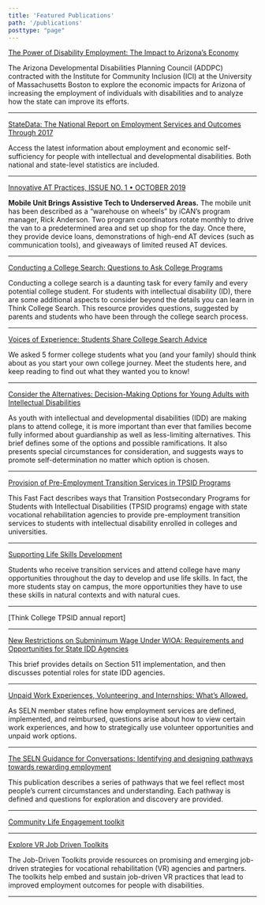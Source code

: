 ```yaml
---
title: 'Featured Publications'
path: '/publications'
posttype: "page"
---
```


[The Power of Disability Employment: The Impact to Arizona’s Economy](https://www.thinkwork.org/power-disability-employment-impact-arizonas-economy)

The Arizona Developmental Disabilities Planning Council (ADDPC) contracted with the Institute for Community Inclusion (ICI) at the University of Massachusetts Boston to explore the economic impacts for Arizona of increasing the employment of individuals with disabilities and to analyze how the state can improve its efforts.

___

[StateData: The National Report on Employment Services and Outcomes Through 2017](https://www.thinkwork.org/sites/default/files/files/bluebook2019_Final.pdf)

Access the latest information about employment and economic self-sufficiency for people with intellectual and developmental disabilities. Both national and state-level statistics are included.

___

[Innovative AT Practices, ISSUE NO. 1 • OCTOBER 2019](https://catada.info/assets/files/innovativeAT_issue1_Final%20Accessible.pdf)

**Mobile Unit Brings Assistive Tech to Underserved Areas.** The mobile unit has been described as a “warehouse on wheels” by iCAN’s program manager, Rick Anderson. Two program coordinators rotate monthly to drive the van to a predetermined area and set up shop for the day. Once there, they provide device loans, demonstrations of high-end AT devices (such as communication tools), and giveaways of limited reused AT devices. 

___

[Conducting a College Search: Questions to Ask College Programs](https://thinkcollege.net/sites/default/files/files/resources/Conducting_College_Search_HTTC1v2.pdf)

Conducting a college search is a daunting task for every family and every potential college student. For students with intellectual disability (ID), there are some additional aspects to consider beyond the details you can learn in Think College Search. This resource provides questions, suggested by parents and students who have been through the college search process.
___

[Voices of Experience: Students Share College Search Advice](https://thinkcollege.net/sites/default/files/files/resources/Voices_of_Experience_Students_HTTC6.pdf)

We asked 5 former college students what you (and your family) should think about as you start your own college journey. Meet the students here, and keep reading to find out what they wanted you to know!
___

[Consider the Alternatives: Decision-Making Options for Young Adults with Intellectual Disabilities](https://thinkcollege.net/sites/default/files/files/resources/IB41_Consider_the_Alternatives_2019.pdf)

As youth with intellectual and developmental disabilities (IDD) are making plans to attend college, it is more important than ever that families become fully informed about guardianship as well as less-limiting alternatives. This brief  defines some of  the options and possible ramifications. It also presents special circumstances for consideration, and suggests ways to promote self-determination no matter which option is chosen.

___

[Provision of Pre-Employment Transition Services in TPSID Programs](https://thinkcollege.net/sites/default/files/files/resources/FF20_Provision_of_Pre-ETS_in_TPSIDs.pdf)

This Fast Fact describes ways that Transition Postsecondary Programs for Students with Intellectual Disabilities (TPSID programs) engage with state vocational rehabilitation agencies to provide pre-employment transition services to students with intellectual disability enrolled in colleges and universities.

___

[Supporting Life Skills Development](https://thinkcollege.net/sites/default/files/files/resources/1%20Supporting%20Life%20Skills%20Development%20During%20a%20Typical%20College%20Day.pdf)

Students who receive transition services and attend college have many opportunities throughout the day to develop and use life skills. In fact, the more students stay on campus, the more opportunities they have to use these skills in natural contexts and with natural cues.

___

[Think College TPSID annual report]

___

[New Restrictions on Subminimum Wage Under WIOA: Requirements and Opportunities for State IDD Agencies](http://static.smallworldlabs.com/umass/content/seln/Public%20Docs/seln_wioa-sect-511_f_2-2017_comp.pdf)

This brief provides details on Section 511 implementation, and then discusses potential roles for state IDD agencies.

___

[Unpaid Work Experiences, Volunteering, and Internships: What’s Allowed.](http://static.smallworldlabs.com/umass/content/Public%20Docs/SELN%20Unpaid%20Work%20-%202019.pdf)

As SELN member states refine how employment services are defined, implemented, and reimbursed, questions arise about how to view certain work experiences, and how to strategically use volunteer opportunities and unpaid work options.

___

[The SELN Guidance for Conversations: Identifying and designing pathways towards rewarding employment](http://static.smallworldlabs.com/umass/content/SELN-guidance-jan-2019.pdf)

This publication describes a series of pathways that we feel reflect most people’s current circumstances and understanding. Each pathway is defined and questions for exploration and discovery are provided.

___

[Community Life Engagement toolkit](https://www.thinkwork.org/CLE-toolkit)

___

[Explore VR Job Driven Toolkits](https://www.explorevr.org/toolkits)

The Job-Driven Toolkits provide resources on promising and emerging job-driven strategies for vocational rehabilitation (VR) agencies and partners. The toolkits help embed and sustain job-driven VR practices that lead to improved employment outcomes for people with disabilities.

___